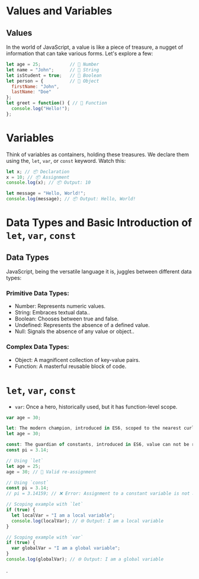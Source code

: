 # Values and Variables

## Values

In the world of JavaScript, a value is like a piece of treasure, a nugget of information that can take various forms. Let's explore a few:

```javascript
let age = 25;           // 🌟 Number
let name = "John";      // 🌟 String
let isStudent = true;   // 🌟 Boolean
let person = {          // 🌟 Object
  firstName: "John",
  lastName: "Doe"
};
let greet = function() { // 🌟 Function
  console.log("Hello!");
};
```
# Variables

Think of variables as containers, holding these treasures. We declare them using the, `let`, `var`, or `const` keyword. Watch this:

```javascript
let x; // 📦 Declaration
x = 10; // 📦 Assignment
console.log(x); // 📦 Output: 10

let message = "Hello, World!";
console.log(message); // 📦 Output: Hello, World!
```

# Data Types and Basic Introduction of `let`, `var`, `const`

## Data Types

JavaScript, being the versatile language it is, juggles between different data types:

### Primitive Data Types:

- Number: Represents numeric values.
- String: Embraces textual data..
- Boolean: Chooses between true and false.
- Undefined: Represents the absence of a defined value.
- Null: Signals the absence of any value or object..

### Complex Data Types:

- Object: A magnificent collection of key-value pairs.
- Function: A masterful reusable block of code.

# `let`, `var`, `const`

- `var`: Once a hero, historically used, but it has function-level scope.

```javascript
var age = 30;

let: The modern champion, introduced in ES6, scoped to the nearest curly braces.
let age = 30;

const: The guardian of constants, introduced in ES6, value can not be re-assigned.
const pi = 3.14;
```

```javascript
// Using `let`
let age = 25;
age = 30; // 🔄 Valid re-assignment

// Using `const`
const pi = 3.14;
// pi = 3.14159; // ❌ Error: Assignment to a constant variable is not allowed

// Scoping example with `let`
if (true) {
  let localVar = "I am a local variable";
  console.log(localVar); // 🌐 Output: I am a local variable
}

// Scoping example with `var`
if (true) {
  var globalVar = "I am a global variable";
}
console.log(globalVar); // 🌐 Output: I am a global variable
```
.
